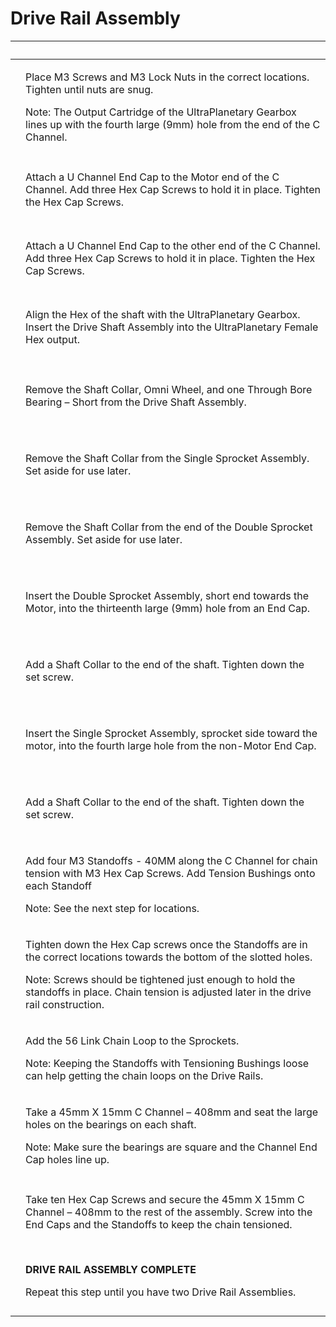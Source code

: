 # Drive Rail Assembly

| ​                                                                                                                                                                                                                                                                                                                                      | ​                                                                                                                                                                                                                                                                                  |
| -------------------------------------------------------------------------------------------------------------------------------------------------------------------------------------------------------------------------------------------------------------------------------------------------------------------------------------- | ---------------------------------------------------------------------------------------------------------------------------------------------------------------------------------------------------------------------------------------------------------------------------------- |
| <p>​</p><p><img src="https://2589213514-files.gitbook.io/~/files/v0/b/gitbook-legacy-files/o/assets%2F-M5yw0n8IneF5-9ybLjT%2F-MG9hZuVF88ps6xfLXsc%2F-MG9vYAJQ3MYwnHo9_h8%2FFSK_MBGRW__attach%20motor%20one.svg.2020_09_01_13_13_26.0.svg?alt=media&#x26;token=cc86831b-fb56-46e7-a1ed-5bb767dfe852" alt="" data-size="original"></p>   | <p>Place M3 Screws and M3 Lock Nuts in the correct locations. Tighten until nuts are snug.</p><p>Note: The Output Cartridge of the UltraPlanetary Gearbox lines up with the fourth large (9mm) hole from the end of the C Channel.</p>                                             |
| <p>​</p><p><img src="https://2589213514-files.gitbook.io/~/files/v0/b/gitbook-legacy-files/o/assets%2F-M5yw0n8IneF5-9ybLjT%2F-Me1lJL-7EfLD7N51ZaB%2F-Me2177jMrwEh3oS2Jn1%2FCDTv3_Add%20Channel%20End%20Cap.svg?alt=media&#x26;token=d778d633-b67a-4825-8387-38a4bcaf703c" alt="" data-size="original"></p><p>​</p>                     | Attach a U Channel End Cap to the Motor end of the C Channel. Add three Hex Cap Screws to hold it in place. Tighten the Hex Cap Screws.                                                                                                                                            |
| <p>​</p><p><img src="https://2589213514-files.gitbook.io/~/files/v0/b/gitbook-legacy-files/o/assets%2F-M5yw0n8IneF5-9ybLjT%2F-Me1lJL-7EfLD7N51ZaB%2F-Me21QlVcQyqG5jB6kaR%2FCDTv3_Add%20Channel%20End%20Cap%202.svg?alt=media&#x26;token=da8d7e57-9e8f-4d4d-80fd-921035efb9dc" alt="" data-size="original"></p><p>​</p>                 | Attach a U Channel End Cap to the other end of the C Channel. Add three Hex Cap Screws to hold it in place. Tighten the Hex Cap Screws.                                                                                                                                            |
| <p>​</p><p><img src="https://2589213514-files.gitbook.io/~/files/v0/b/gitbook-legacy-files/o/assets%2F-M5yw0n8IneF5-9ybLjT%2F-Me21SsF_t2zGUUP_RI3%2F-Me5UlrJTlupADClDRj0%2FCDTv3_Add%20Omni%20Wheel.svg?alt=media&#x26;token=ed6f8fb4-0265-4b96-9b2e-7c23d86c207e" alt="" data-size="original"></p><p>​</p>                            | Align the Hex of the shaft with the UltraPlanetary Gearbox. Insert the Drive Shaft Assembly into the UltraPlanetary Female Hex output.                                                                                                                                             |
| <p>​</p><p><img src="https://2589213514-files.gitbook.io/~/files/v0/b/gitbook-legacy-files/o/assets%2F-M5yw0n8IneF5-9ybLjT%2F-Me21SsF_t2zGUUP_RI3%2F-Me5V4WmSGNfJ-_yvVKc%2FCDTv3_Remove%20Omni%20Wheel%20parts.svg?alt=media&#x26;token=e71aea26-8819-4b7f-814e-9eda6cd4f5eb" alt="" data-size="original"></p><p>​</p>                 | Remove the Shaft Collar, Omni Wheel, and one Through Bore Bearing – Short from the Drive Shaft Assembly.                                                                                                                                                                           |
| <p>​</p><p><img src="https://2589213514-files.gitbook.io/~/files/v0/b/gitbook-legacy-files/o/assets%2F-M5yw0n8IneF5-9ybLjT%2F-Me21SsF_t2zGUUP_RI3%2F-Me5VO4DvhQISv4CGGsV%2FCDTv3_Remove%20SC%20from%20SS.svg?alt=media&#x26;token=a2a892c3-412b-433a-80eb-4345699df357" alt="" data-size="original"></p><p>​</p>                       | Remove the Shaft Collar from the Single Sprocket Assembly. Set aside for use later.                                                                                                                                                                                                |
| <p>​</p><p><img src="https://2589213514-files.gitbook.io/~/files/v0/b/gitbook-legacy-files/o/assets%2F-M5yw0n8IneF5-9ybLjT%2F-Me21SsF_t2zGUUP_RI3%2F-Me5Vei7tclFJ4LJfwuD%2FCDTv3_Remove%20SC%20from%20DS.svg?alt=media&#x26;token=69182130-ecfd-4b7c-bbe5-f4935686a5ed" alt="" data-size="original"></p><p>​</p>                       | Remove the Shaft Collar from the end of the Double Sprocket Assembly. Set aside for use later.                                                                                                                                                                                     |
| <p>​</p><p><img src="https://2589213514-files.gitbook.io/~/files/v0/b/gitbook-legacy-files/o/assets%2F-M5yw0n8IneF5-9ybLjT%2F-Me21SsF_t2zGUUP_RI3%2F-Me5ZqLgC5M5jWZzQNzi%2FCDTv3_Add%20DS%20to%20Rail.svg?alt=media&#x26;token=91abfe3d-eff2-40bd-ba94-07c526975d12" alt="" data-size="original"></p><p>​</p>                          | Insert the Double Sprocket Assembly, short end towards the Motor, into the thirteenth large (9mm) hole from an End Cap.                                                                                                                                                            |
| <p>​</p><p><img src="https://2589213514-files.gitbook.io/~/files/v0/b/gitbook-legacy-files/o/assets%2F-M5yw0n8IneF5-9ybLjT%2F-Me21SsF_t2zGUUP_RI3%2F-Me5_zr5FbZ3c_92KzX6%2FCDTv3_Add%20Shaft%20Collar%20to%20Rail.svg?alt=media&#x26;token=8467442c-55cb-4af8-be22-843f36106942" alt="" data-size="original"></p><p>​</p>              | Add a Shaft Collar to the end of the shaft. Tighten down the set screw.                                                                                                                                                                                                            |
| <p>​</p><p><img src="https://2589213514-files.gitbook.io/~/files/v0/b/gitbook-legacy-files/o/assets%2F-M5yw0n8IneF5-9ybLjT%2F-Me21SsF_t2zGUUP_RI3%2F-Me5aqXaZF2cf_gT1bWi%2FCDTv3_Install%20SS.svg?alt=media&#x26;token=34f797e3-9c4f-451a-808c-d3c8e18030b8" alt="" data-size="original"></p><p>​</p>                                  | Insert the Single Sprocket Assembly, sprocket side toward the motor, into the fourth large hole from the non-Motor End Cap.                                                                                                                                                        |
| <p>​</p><p><img src="https://2589213514-files.gitbook.io/~/files/v0/b/gitbook-legacy-files/o/assets%2F-M5yw0n8IneF5-9ybLjT%2F-Me21SsF_t2zGUUP_RI3%2F-Me5b8JEpj2eCzVDqkvt%2FCDTv3_Add%20shaft%20collar%20to%20Single%20Sprocket.svg?alt=media&#x26;token=eb1a0a84-0cdf-4a24-8588-154d88786051" alt="" data-size="original"></p><p>​</p> | Add a Shaft Collar to the end of the shaft. Tighten down the set screw.                                                                                                                                                                                                            |
| <p>​</p><p><img src="https://2589213514-files.gitbook.io/~/files/v0/b/gitbook-legacy-files/o/assets%2F-M5yw0n8IneF5-9ybLjT%2F-Me21SsF_t2zGUUP_RI3%2F-Me5c-FLSgcFZZ-p-FLI%2FCDTv3_Tensioners.svg?alt=media&#x26;token=1a57a65f-4157-4922-8a01-27e5227a6952" alt="" data-size="original"></p><p>​</p>                                    | <p>Add four M3 Standoffs - 40MM along the C Channel for chain tension with M3 Hex Cap Screws. Add Tension Bushings onto each Standoff</p><p>Note: See the next step for locations.</p>                                                                                             |
| <p>​</p><p><img src="https://2589213514-files.gitbook.io/~/files/v0/b/gitbook-legacy-files/o/assets%2F-M5yw0n8IneF5-9ybLjT%2F-Me21SsF_t2zGUUP_RI3%2F-Me5erzzrTOk53Cl9PRB%2FCDTv3_Tensioners%20Location.svg?alt=media&#x26;token=f13e1746-7e17-4e37-8169-129e36bc9985" alt="" data-size="original"></p><p>​</p>                         | <p>Tighten down the Hex Cap screws once the Standoffs are in the correct locations towards the bottom of the slotted holes.</p><p>Note: Screws should be tightened just enough to hold the standoffs in place. Chain tension is adjusted later in the drive rail construction.</p> |
| <p>​</p><p><img src="https://2589213514-files.gitbook.io/~/files/v0/b/gitbook-legacy-files/o/assets%2F-M5yw0n8IneF5-9ybLjT%2F-Me21SsF_t2zGUUP_RI3%2F-Me5fPxMIe_Q83cQnBSA%2FCDTv3_Add%20Chain.svg?alt=media&#x26;token=9193a1a3-9f09-4970-b817-ccefcf8517b9" alt="" data-size="original"></p><p>​</p>                                   | <p>Add the 56 Link Chain Loop to the Sprockets.</p><p>Note: Keeping the Standoffs with Tensioning Bushings loose can help getting the chain loops on the Drive Rails.</p>                                                                                                          |
| <p>​</p><p><img src="https://2589213514-files.gitbook.io/~/files/v0/b/gitbook-legacy-files/o/assets%2F-M5yw0n8IneF5-9ybLjT%2F-Me21SsF_t2zGUUP_RI3%2F-Me5jcJQKPDFgJw7InfV%2FCDTv3_Add%20Second%20Channel.svg?alt=media&#x26;token=b29b6cb9-d612-4266-8de3-3a6779a8afea" alt="" data-size="original"></p><p>​</p>                        | <p>Take a 45mm X 15mm C Channel – 408mm and seat the large holes on the bearings on each shaft.</p><p>Note: Make sure the bearings are square and the Channel End Cap holes line up.</p>                                                                                           |
| <p>​</p><p><img src="https://2589213514-files.gitbook.io/~/files/v0/b/gitbook-legacy-files/o/assets%2F-M5yw0n8IneF5-9ybLjT%2F-Me21SsF_t2zGUUP_RI3%2F-Me5kdh2xhYQqE_Bet2A%2FCDTv3_Add%20Screws%20into%202nd%20Drive%20Rail.svg?alt=media&#x26;token=4f3ff2fa-0749-4df9-bceb-468742847011" alt="" data-size="original"></p><p>​</p>      | Take ten Hex Cap Screws and secure the 45mm X 15mm C Channel – 408mm to the rest of the assembly. Screw into the End Caps and the Standoffs to keep the chain tensioned.                                                                                                           |
| <p>​</p><p><img src="https://2589213514-files.gitbook.io/~/files/v0/b/gitbook-legacy-files/o/assets%2F-M5yw0n8IneF5-9ybLjT%2F-Me21SsF_t2zGUUP_RI3%2F-Me5lO7-t-6rgIxwW3w2%2FCDTv3_Drive%20Rail%20Complete.svg?alt=media&#x26;token=5ba3544a-d84f-46cb-938a-d35f6ddff9cc" alt="" data-size="original"></p><p>​</p>                       | <p><strong>DRIVE RAIL ASSEMBLY COMPLETE</strong></p><p>Repeat this step until you have two Drive Rail Assemblies.</p>                                                                                                                                                              |

